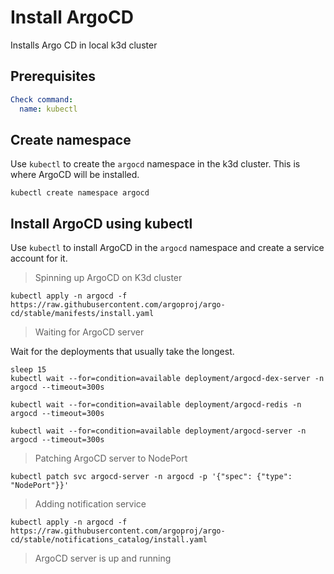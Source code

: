 # Install ArgoCD

Installs Argo CD in local k3d cluster

## Prerequisites

```yaml instacli
Check command:
  name: kubectl
```

## Create namespace

Use `kubectl` to create the `argocd` namespace in the k3d cluster. This is where ArgoCD will be installed.

```shell
kubectl create namespace argocd
```

## Install ArgoCD using kubectl

Use `kubectl` to install ArgoCD in the `argocd` namespace and create a service account for it.

> Spinning up ArgoCD on K3d cluster

```shell show_output=false
kubectl apply -n argocd -f https://raw.githubusercontent.com/argoproj/argo-cd/stable/manifests/install.yaml
```

> Waiting for ArgoCD server

Wait for the deployments that usually take the longest. 

```shell show_output=false
sleep 15
kubectl wait --for=condition=available deployment/argocd-dex-server -n argocd --timeout=300s
```

```shell show_output=false
kubectl wait --for=condition=available deployment/argocd-redis -n argocd --timeout=300s
```

```shell show_output=false
kubectl wait --for=condition=available deployment/argocd-server -n argocd --timeout=300s
```

> Patching ArgoCD server to NodePort

```shell show_output=false
kubectl patch svc argocd-server -n argocd -p '{"spec": {"type": "NodePort"}}'
```

> Adding notification service

```shell show_output=false
kubectl apply -n argocd -f https://raw.githubusercontent.com/argoproj/argo-cd/stable/notifications_catalog/install.yaml
```

> ArgoCD server is up and running
